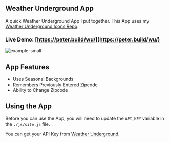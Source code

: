 Weather Underground App
---

A quick Weather Underground App I put together.  This App uses my [Weather Underground Icons Repo](https://github.com/manifestinteractive/weather-underground-icons).
 
### Live Demo: [https://peter.build/wu/](https://peter.build/wu/)

![example-small](https://cloud.githubusercontent.com/assets/508411/20203888/04d9e57c-a799-11e6-9879-b93dbc834bb5.gif)


App Features
---

* Uses Seasonal Backgrounds
* Remembers Previously Entered Zipcode
* Ability to Change Zipcode


Using the App
---

Before you can use the App, you will need to update the `API_KEY` variable in the `./js/site.js` file.

You can get your API Key from [Weather Underground](https://www.wunderground.com/weather/api/).